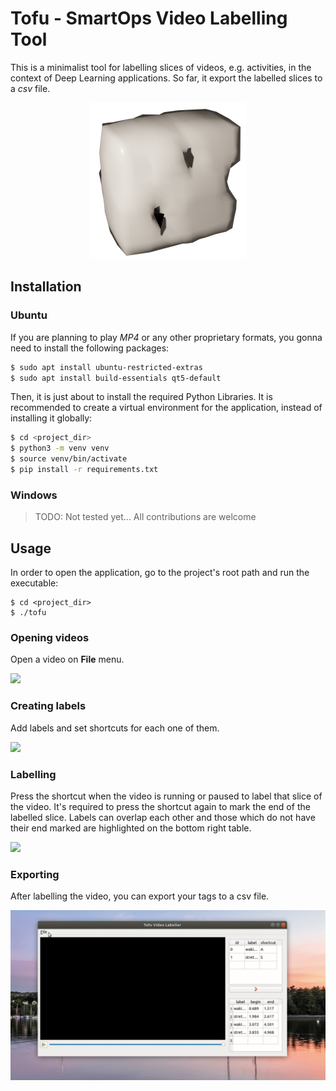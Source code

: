 # Tofu - SmartOps Video Labelling Tool

This is a minimalist tool for labelling slices of videos, e.g. activities, in
the context of Deep Learning applications. So far, it export
the labelled slices to a *csv* file.

<p align="center">
  <img src="doc/static/img/tofu.png">
</p>

## Installation

### Ubuntu

If you are planning to play *MP4* or any other proprietary formats, you gonna
need to install the following packages:

``` bash
$ sudo apt install ubuntu-restricted-extras
$ sudo apt install build-essentials qt5-default
```

Then, it is just about to install the required Python Libraries.
It is recommended to create a virtual environment for the application, instead
of installing it globally:

```bash
$ cd <project_dir>
$ python3 -m venv venv
$ source venv/bin/activate
$ pip install -r requirements.txt
```


### Windows

> TODO: Not tested yet... All contributions are welcome


## Usage

In order to open the application, go to the project's root path and run the
executable:

```
$ cd <project_dir>
$ ./tofu
```

### Opening videos

Open a video on **File** menu.

![](doc/static/img/open_video.gif)


### Creating labels

Add labels and set shortcuts for each one of them.

![](doc/static/img/adding_label.gif)


### Labelling

Press the shortcut when the video is running or paused to label that slice of
the video. It's required to press the shortcut again to mark the end of the
labelled slice. Labels can overlap each other and those which do not have
their end marked are highlighted on the bottom right table.

![](doc/static/img/labelling.gif)


### Exporting

After labelling the video, you can export your tags to a csv file.

![](doc/static/img/export_csv.gif)


